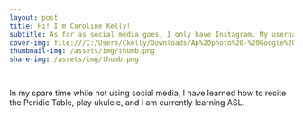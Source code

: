 ```yaml
---
layout: post
title: Hi! I'm Caroline Kelly!
subtitle: As far as social media goes, I only have Instagram. My username is @_carolineekellyy
cover-img: file:///C:/Users/Ckelly/Downloads/Ap%20photo%20-%20Google%20Docs.pdf
thumbnail-img: /assets/img/thumb.png
share-img: /assets/img/thumb.png

---
```



In my spare time while not using social media, I have learned how to recite the Peridic Table, play ukulele, and I am currently learning ASL.

